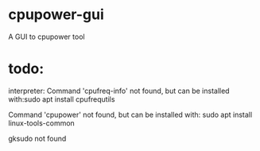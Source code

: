 # cpupower-gui
A GUI to cpupower tool


# todo:
interpreter: Command 'cpufreq-info' not found, but can be installed with:sudo apt install cpufrequtils

Command 'cpupower' not found, but can be installed with: sudo apt install linux-tools-common

gksudo not found
